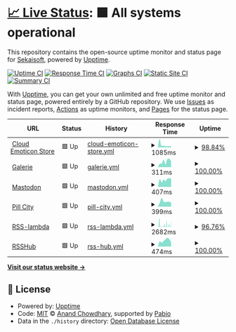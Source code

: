 # [📈 Live Status](https://status.sekaisoft.tech): <!--live status--> **🟩 All systems operational**

This repository contains the open-source uptime monitor and status page for [Sekaisoft](https://status.sekaisoft.tech), powered by [Upptime](https://github.com/upptime/upptime).

[![Uptime CI](https://github.com/sekai-soft/status/workflows/Uptime%20CI/badge.svg)](https://github.com/sekai-soft/status/actions?query=workflow%3A%22Uptime+CI%22)
[![Response Time CI](https://github.com/sekai-soft/status/workflows/Response%20Time%20CI/badge.svg)](https://github.com/sekai-soft/status/actions?query=workflow%3A%22Response+Time+CI%22)
[![Graphs CI](https://github.com/sekai-soft/status/workflows/Graphs%20CI/badge.svg)](https://github.com/sekai-soft/status/actions?query=workflow%3A%22Graphs+CI%22)
[![Static Site CI](https://github.com/sekai-soft/status/workflows/Static%20Site%20CI/badge.svg)](https://github.com/sekai-soft/status/actions?query=workflow%3A%22Static+Site+CI%22)
[![Summary CI](https://github.com/sekai-soft/status/workflows/Summary%20CI/badge.svg)](https://github.com/sekai-soft/status/actions?query=workflow%3A%22Summary+CI%22)

With [Upptime](https://upptime.js.org), you can get your own unlimited and free uptime monitor and status page, powered entirely by a GitHub repository. We use [Issues](https://github.com/sekai-soft/status/issues) as incident reports, [Actions](https://github.com/sekai-soft/status/actions) as uptime monitors, and [Pages](https://status.sekaisoft.tech) for the status page.

<!--start: status pages-->
<!-- This summary is generated by Upptime (https://github.com/upptime/upptime) -->
<!-- Do not edit this manually, your changes will be overwritten -->
<!-- prettier-ignore -->
| URL | Status | History | Response Time | Uptime |
| --- | ------ | ------- | ------------- | ------ |
| <img alt="" src="https://icons.duckduckgo.com/ip3/emoticon.moe.ico" height="13"> [Cloud Emoticon Store](https://emoticon.moe/store) | 🟩 Up | [cloud-emoticon-store.yml](https://github.com/sekai-soft/status/commits/HEAD/history/cloud-emoticon-store.yml) | <details><summary><img alt="Response time graph" src="./graphs/cloud-emoticon-store/response-time-week.png" height="20"> 1085ms</summary><br><a href="https://sekai-soft.github.io/status/history/cloud-emoticon-store"><img alt="Response time 700" src="https://img.shields.io/endpoint?url=https%3A%2F%2Fraw.githubusercontent.com%2Fsekai-soft%2Fstatus%2FHEAD%2Fapi%2Fcloud-emoticon-store%2Fresponse-time.json"></a><br><a href="https://sekai-soft.github.io/status/history/cloud-emoticon-store"><img alt="24-hour response time 433" src="https://img.shields.io/endpoint?url=https%3A%2F%2Fraw.githubusercontent.com%2Fsekai-soft%2Fstatus%2FHEAD%2Fapi%2Fcloud-emoticon-store%2Fresponse-time-day.json"></a><br><a href="https://sekai-soft.github.io/status/history/cloud-emoticon-store"><img alt="7-day response time 1085" src="https://img.shields.io/endpoint?url=https%3A%2F%2Fraw.githubusercontent.com%2Fsekai-soft%2Fstatus%2FHEAD%2Fapi%2Fcloud-emoticon-store%2Fresponse-time-week.json"></a><br><a href="https://sekai-soft.github.io/status/history/cloud-emoticon-store"><img alt="30-day response time 960" src="https://img.shields.io/endpoint?url=https%3A%2F%2Fraw.githubusercontent.com%2Fsekai-soft%2Fstatus%2FHEAD%2Fapi%2Fcloud-emoticon-store%2Fresponse-time-month.json"></a><br><a href="https://sekai-soft.github.io/status/history/cloud-emoticon-store"><img alt="1-year response time 700" src="https://img.shields.io/endpoint?url=https%3A%2F%2Fraw.githubusercontent.com%2Fsekai-soft%2Fstatus%2FHEAD%2Fapi%2Fcloud-emoticon-store%2Fresponse-time-year.json"></a></details> | <details><summary><a href="https://sekai-soft.github.io/status/history/cloud-emoticon-store">98.84%</a></summary><a href="https://sekai-soft.github.io/status/history/cloud-emoticon-store"><img alt="All-time uptime 99.97%" src="https://img.shields.io/endpoint?url=https%3A%2F%2Fraw.githubusercontent.com%2Fsekai-soft%2Fstatus%2FHEAD%2Fapi%2Fcloud-emoticon-store%2Fuptime.json"></a><br><a href="https://sekai-soft.github.io/status/history/cloud-emoticon-store"><img alt="24-hour uptime 100.00%" src="https://img.shields.io/endpoint?url=https%3A%2F%2Fraw.githubusercontent.com%2Fsekai-soft%2Fstatus%2FHEAD%2Fapi%2Fcloud-emoticon-store%2Fuptime-day.json"></a><br><a href="https://sekai-soft.github.io/status/history/cloud-emoticon-store"><img alt="7-day uptime 98.84%" src="https://img.shields.io/endpoint?url=https%3A%2F%2Fraw.githubusercontent.com%2Fsekai-soft%2Fstatus%2FHEAD%2Fapi%2Fcloud-emoticon-store%2Fuptime-week.json"></a><br><a href="https://sekai-soft.github.io/status/history/cloud-emoticon-store"><img alt="30-day uptime 99.73%" src="https://img.shields.io/endpoint?url=https%3A%2F%2Fraw.githubusercontent.com%2Fsekai-soft%2Fstatus%2FHEAD%2Fapi%2Fcloud-emoticon-store%2Fuptime-month.json"></a><br><a href="https://sekai-soft.github.io/status/history/cloud-emoticon-store"><img alt="1-year uptime 99.97%" src="https://img.shields.io/endpoint?url=https%3A%2F%2Fraw.githubusercontent.com%2Fsekai-soft%2Fstatus%2FHEAD%2Fapi%2Fcloud-emoticon-store%2Fuptime-year.json"></a></details>
| <img alt="" src="https://icons.duckduckgo.com/ip3/galerie-reader.com.ico" height="13"> [Galerie](https://galerie-reader.com/) | 🟩 Up | [galerie.yml](https://github.com/sekai-soft/status/commits/HEAD/history/galerie.yml) | <details><summary><img alt="Response time graph" src="./graphs/galerie/response-time-week.png" height="20"> 311ms</summary><br><a href="https://sekai-soft.github.io/status/history/galerie"><img alt="Response time 287" src="https://img.shields.io/endpoint?url=https%3A%2F%2Fraw.githubusercontent.com%2Fsekai-soft%2Fstatus%2FHEAD%2Fapi%2Fgalerie%2Fresponse-time.json"></a><br><a href="https://sekai-soft.github.io/status/history/galerie"><img alt="24-hour response time 313" src="https://img.shields.io/endpoint?url=https%3A%2F%2Fraw.githubusercontent.com%2Fsekai-soft%2Fstatus%2FHEAD%2Fapi%2Fgalerie%2Fresponse-time-day.json"></a><br><a href="https://sekai-soft.github.io/status/history/galerie"><img alt="7-day response time 311" src="https://img.shields.io/endpoint?url=https%3A%2F%2Fraw.githubusercontent.com%2Fsekai-soft%2Fstatus%2FHEAD%2Fapi%2Fgalerie%2Fresponse-time-week.json"></a><br><a href="https://sekai-soft.github.io/status/history/galerie"><img alt="30-day response time 311" src="https://img.shields.io/endpoint?url=https%3A%2F%2Fraw.githubusercontent.com%2Fsekai-soft%2Fstatus%2FHEAD%2Fapi%2Fgalerie%2Fresponse-time-month.json"></a><br><a href="https://sekai-soft.github.io/status/history/galerie"><img alt="1-year response time 287" src="https://img.shields.io/endpoint?url=https%3A%2F%2Fraw.githubusercontent.com%2Fsekai-soft%2Fstatus%2FHEAD%2Fapi%2Fgalerie%2Fresponse-time-year.json"></a></details> | <details><summary><a href="https://sekai-soft.github.io/status/history/galerie">100.00%</a></summary><a href="https://sekai-soft.github.io/status/history/galerie"><img alt="All-time uptime 99.88%" src="https://img.shields.io/endpoint?url=https%3A%2F%2Fraw.githubusercontent.com%2Fsekai-soft%2Fstatus%2FHEAD%2Fapi%2Fgalerie%2Fuptime.json"></a><br><a href="https://sekai-soft.github.io/status/history/galerie"><img alt="24-hour uptime 100.00%" src="https://img.shields.io/endpoint?url=https%3A%2F%2Fraw.githubusercontent.com%2Fsekai-soft%2Fstatus%2FHEAD%2Fapi%2Fgalerie%2Fuptime-day.json"></a><br><a href="https://sekai-soft.github.io/status/history/galerie"><img alt="7-day uptime 100.00%" src="https://img.shields.io/endpoint?url=https%3A%2F%2Fraw.githubusercontent.com%2Fsekai-soft%2Fstatus%2FHEAD%2Fapi%2Fgalerie%2Fuptime-week.json"></a><br><a href="https://sekai-soft.github.io/status/history/galerie"><img alt="30-day uptime 99.32%" src="https://img.shields.io/endpoint?url=https%3A%2F%2Fraw.githubusercontent.com%2Fsekai-soft%2Fstatus%2FHEAD%2Fapi%2Fgalerie%2Fuptime-month.json"></a><br><a href="https://sekai-soft.github.io/status/history/galerie"><img alt="1-year uptime 99.88%" src="https://img.shields.io/endpoint?url=https%3A%2F%2Fraw.githubusercontent.com%2Fsekai-soft%2Fstatus%2FHEAD%2Fapi%2Fgalerie%2Fuptime-year.json"></a></details>
| <img alt="" src="https://icons.duckduckgo.com/ip3/mastodon.ktachibana.party.ico" height="13"> [Mastodon](https://mastodon.ktachibana.party/health) | 🟩 Up | [mastodon.yml](https://github.com/sekai-soft/status/commits/HEAD/history/mastodon.yml) | <details><summary><img alt="Response time graph" src="./graphs/mastodon/response-time-week.png" height="20"> 407ms</summary><br><a href="https://sekai-soft.github.io/status/history/mastodon"><img alt="Response time 445" src="https://img.shields.io/endpoint?url=https%3A%2F%2Fraw.githubusercontent.com%2Fsekai-soft%2Fstatus%2FHEAD%2Fapi%2Fmastodon%2Fresponse-time.json"></a><br><a href="https://sekai-soft.github.io/status/history/mastodon"><img alt="24-hour response time 481" src="https://img.shields.io/endpoint?url=https%3A%2F%2Fraw.githubusercontent.com%2Fsekai-soft%2Fstatus%2FHEAD%2Fapi%2Fmastodon%2Fresponse-time-day.json"></a><br><a href="https://sekai-soft.github.io/status/history/mastodon"><img alt="7-day response time 407" src="https://img.shields.io/endpoint?url=https%3A%2F%2Fraw.githubusercontent.com%2Fsekai-soft%2Fstatus%2FHEAD%2Fapi%2Fmastodon%2Fresponse-time-week.json"></a><br><a href="https://sekai-soft.github.io/status/history/mastodon"><img alt="30-day response time 422" src="https://img.shields.io/endpoint?url=https%3A%2F%2Fraw.githubusercontent.com%2Fsekai-soft%2Fstatus%2FHEAD%2Fapi%2Fmastodon%2Fresponse-time-month.json"></a><br><a href="https://sekai-soft.github.io/status/history/mastodon"><img alt="1-year response time 445" src="https://img.shields.io/endpoint?url=https%3A%2F%2Fraw.githubusercontent.com%2Fsekai-soft%2Fstatus%2FHEAD%2Fapi%2Fmastodon%2Fresponse-time-year.json"></a></details> | <details><summary><a href="https://sekai-soft.github.io/status/history/mastodon">100.00%</a></summary><a href="https://sekai-soft.github.io/status/history/mastodon"><img alt="All-time uptime 95.81%" src="https://img.shields.io/endpoint?url=https%3A%2F%2Fraw.githubusercontent.com%2Fsekai-soft%2Fstatus%2FHEAD%2Fapi%2Fmastodon%2Fuptime.json"></a><br><a href="https://sekai-soft.github.io/status/history/mastodon"><img alt="24-hour uptime 100.00%" src="https://img.shields.io/endpoint?url=https%3A%2F%2Fraw.githubusercontent.com%2Fsekai-soft%2Fstatus%2FHEAD%2Fapi%2Fmastodon%2Fuptime-day.json"></a><br><a href="https://sekai-soft.github.io/status/history/mastodon"><img alt="7-day uptime 100.00%" src="https://img.shields.io/endpoint?url=https%3A%2F%2Fraw.githubusercontent.com%2Fsekai-soft%2Fstatus%2FHEAD%2Fapi%2Fmastodon%2Fuptime-week.json"></a><br><a href="https://sekai-soft.github.io/status/history/mastodon"><img alt="30-day uptime 99.32%" src="https://img.shields.io/endpoint?url=https%3A%2F%2Fraw.githubusercontent.com%2Fsekai-soft%2Fstatus%2FHEAD%2Fapi%2Fmastodon%2Fuptime-month.json"></a><br><a href="https://sekai-soft.github.io/status/history/mastodon"><img alt="1-year uptime 95.81%" src="https://img.shields.io/endpoint?url=https%3A%2F%2Fraw.githubusercontent.com%2Fsekai-soft%2Fstatus%2FHEAD%2Fapi%2Fmastodon%2Fuptime-year.json"></a></details>
| <img alt="" src="https://icons.duckduckgo.com/ip3/api.pill.city.ico" height="13"> [Pill City](https://api.pill.city) | 🟩 Up | [pill-city.yml](https://github.com/sekai-soft/status/commits/HEAD/history/pill-city.yml) | <details><summary><img alt="Response time graph" src="./graphs/pill-city/response-time-week.png" height="20"> 399ms</summary><br><a href="https://sekai-soft.github.io/status/history/pill-city"><img alt="Response time 484" src="https://img.shields.io/endpoint?url=https%3A%2F%2Fraw.githubusercontent.com%2Fsekai-soft%2Fstatus%2FHEAD%2Fapi%2Fpill-city%2Fresponse-time.json"></a><br><a href="https://sekai-soft.github.io/status/history/pill-city"><img alt="24-hour response time 308" src="https://img.shields.io/endpoint?url=https%3A%2F%2Fraw.githubusercontent.com%2Fsekai-soft%2Fstatus%2FHEAD%2Fapi%2Fpill-city%2Fresponse-time-day.json"></a><br><a href="https://sekai-soft.github.io/status/history/pill-city"><img alt="7-day response time 399" src="https://img.shields.io/endpoint?url=https%3A%2F%2Fraw.githubusercontent.com%2Fsekai-soft%2Fstatus%2FHEAD%2Fapi%2Fpill-city%2Fresponse-time-week.json"></a><br><a href="https://sekai-soft.github.io/status/history/pill-city"><img alt="30-day response time 862" src="https://img.shields.io/endpoint?url=https%3A%2F%2Fraw.githubusercontent.com%2Fsekai-soft%2Fstatus%2FHEAD%2Fapi%2Fpill-city%2Fresponse-time-month.json"></a><br><a href="https://sekai-soft.github.io/status/history/pill-city"><img alt="1-year response time 484" src="https://img.shields.io/endpoint?url=https%3A%2F%2Fraw.githubusercontent.com%2Fsekai-soft%2Fstatus%2FHEAD%2Fapi%2Fpill-city%2Fresponse-time-year.json"></a></details> | <details><summary><a href="https://sekai-soft.github.io/status/history/pill-city">100.00%</a></summary><a href="https://sekai-soft.github.io/status/history/pill-city"><img alt="All-time uptime 99.75%" src="https://img.shields.io/endpoint?url=https%3A%2F%2Fraw.githubusercontent.com%2Fsekai-soft%2Fstatus%2FHEAD%2Fapi%2Fpill-city%2Fuptime.json"></a><br><a href="https://sekai-soft.github.io/status/history/pill-city"><img alt="24-hour uptime 100.00%" src="https://img.shields.io/endpoint?url=https%3A%2F%2Fraw.githubusercontent.com%2Fsekai-soft%2Fstatus%2FHEAD%2Fapi%2Fpill-city%2Fuptime-day.json"></a><br><a href="https://sekai-soft.github.io/status/history/pill-city"><img alt="7-day uptime 100.00%" src="https://img.shields.io/endpoint?url=https%3A%2F%2Fraw.githubusercontent.com%2Fsekai-soft%2Fstatus%2FHEAD%2Fapi%2Fpill-city%2Fuptime-week.json"></a><br><a href="https://sekai-soft.github.io/status/history/pill-city"><img alt="30-day uptime 99.35%" src="https://img.shields.io/endpoint?url=https%3A%2F%2Fraw.githubusercontent.com%2Fsekai-soft%2Fstatus%2FHEAD%2Fapi%2Fpill-city%2Fuptime-month.json"></a><br><a href="https://sekai-soft.github.io/status/history/pill-city"><img alt="1-year uptime 99.75%" src="https://img.shields.io/endpoint?url=https%3A%2F%2Fraw.githubusercontent.com%2Fsekai-soft%2Fstatus%2FHEAD%2Fapi%2Fpill-city%2Fuptime-year.json"></a></details>
| <img alt="" src="https://icons.duckduckgo.com/ip3/rss-lambda.xyz.ico" height="13"> [RSS-lambda](https://rss-lambda.xyz/rss?url=https%3A%2F%2Fwww.youtube.com%2Ffeeds%2Fvideos.xml%3Fchannel_id%3DUCrMjr7dY8syS_m9TdqM-g_Q&op=filter_title_excl_substrs&param=%E6%AF%8F%E6%97%A5&param=%E9%9B%AA%E8%8A%B1) | 🟩 Up | [rss-lambda.yml](https://github.com/sekai-soft/status/commits/HEAD/history/rss-lambda.yml) | <details><summary><img alt="Response time graph" src="./graphs/rss-lambda/response-time-week.png" height="20"> 2682ms</summary><br><a href="https://sekai-soft.github.io/status/history/rss-lambda"><img alt="Response time 2243" src="https://img.shields.io/endpoint?url=https%3A%2F%2Fraw.githubusercontent.com%2Fsekai-soft%2Fstatus%2FHEAD%2Fapi%2Frss-lambda%2Fresponse-time.json"></a><br><a href="https://sekai-soft.github.io/status/history/rss-lambda"><img alt="24-hour response time 5077" src="https://img.shields.io/endpoint?url=https%3A%2F%2Fraw.githubusercontent.com%2Fsekai-soft%2Fstatus%2FHEAD%2Fapi%2Frss-lambda%2Fresponse-time-day.json"></a><br><a href="https://sekai-soft.github.io/status/history/rss-lambda"><img alt="7-day response time 2682" src="https://img.shields.io/endpoint?url=https%3A%2F%2Fraw.githubusercontent.com%2Fsekai-soft%2Fstatus%2FHEAD%2Fapi%2Frss-lambda%2Fresponse-time-week.json"></a><br><a href="https://sekai-soft.github.io/status/history/rss-lambda"><img alt="30-day response time 3130" src="https://img.shields.io/endpoint?url=https%3A%2F%2Fraw.githubusercontent.com%2Fsekai-soft%2Fstatus%2FHEAD%2Fapi%2Frss-lambda%2Fresponse-time-month.json"></a><br><a href="https://sekai-soft.github.io/status/history/rss-lambda"><img alt="1-year response time 2243" src="https://img.shields.io/endpoint?url=https%3A%2F%2Fraw.githubusercontent.com%2Fsekai-soft%2Fstatus%2FHEAD%2Fapi%2Frss-lambda%2Fresponse-time-year.json"></a></details> | <details><summary><a href="https://sekai-soft.github.io/status/history/rss-lambda">96.76%</a></summary><a href="https://sekai-soft.github.io/status/history/rss-lambda"><img alt="All-time uptime 99.02%" src="https://img.shields.io/endpoint?url=https%3A%2F%2Fraw.githubusercontent.com%2Fsekai-soft%2Fstatus%2FHEAD%2Fapi%2Frss-lambda%2Fuptime.json"></a><br><a href="https://sekai-soft.github.io/status/history/rss-lambda"><img alt="24-hour uptime 94.93%" src="https://img.shields.io/endpoint?url=https%3A%2F%2Fraw.githubusercontent.com%2Fsekai-soft%2Fstatus%2FHEAD%2Fapi%2Frss-lambda%2Fuptime-day.json"></a><br><a href="https://sekai-soft.github.io/status/history/rss-lambda"><img alt="7-day uptime 96.76%" src="https://img.shields.io/endpoint?url=https%3A%2F%2Fraw.githubusercontent.com%2Fsekai-soft%2Fstatus%2FHEAD%2Fapi%2Frss-lambda%2Fuptime-week.json"></a><br><a href="https://sekai-soft.github.io/status/history/rss-lambda"><img alt="30-day uptime 91.38%" src="https://img.shields.io/endpoint?url=https%3A%2F%2Fraw.githubusercontent.com%2Fsekai-soft%2Fstatus%2FHEAD%2Fapi%2Frss-lambda%2Fuptime-month.json"></a><br><a href="https://sekai-soft.github.io/status/history/rss-lambda"><img alt="1-year uptime 99.02%" src="https://img.shields.io/endpoint?url=https%3A%2F%2Fraw.githubusercontent.com%2Fsekai-soft%2Fstatus%2FHEAD%2Fapi%2Frss-lambda%2Fuptime-year.json"></a></details>
| <img alt="" src="https://icons.duckduckgo.com/ip3/rsshub.ktachibana.party.ico" height="13"> [RSSHub](https://rsshub.ktachibana.party/) | 🟩 Up | [rss-hub.yml](https://github.com/sekai-soft/status/commits/HEAD/history/rss-hub.yml) | <details><summary><img alt="Response time graph" src="./graphs/rss-hub/response-time-week.png" height="20"> 474ms</summary><br><a href="https://sekai-soft.github.io/status/history/rss-hub"><img alt="Response time 438" src="https://img.shields.io/endpoint?url=https%3A%2F%2Fraw.githubusercontent.com%2Fsekai-soft%2Fstatus%2FHEAD%2Fapi%2Frss-hub%2Fresponse-time.json"></a><br><a href="https://sekai-soft.github.io/status/history/rss-hub"><img alt="24-hour response time 323" src="https://img.shields.io/endpoint?url=https%3A%2F%2Fraw.githubusercontent.com%2Fsekai-soft%2Fstatus%2FHEAD%2Fapi%2Frss-hub%2Fresponse-time-day.json"></a><br><a href="https://sekai-soft.github.io/status/history/rss-hub"><img alt="7-day response time 474" src="https://img.shields.io/endpoint?url=https%3A%2F%2Fraw.githubusercontent.com%2Fsekai-soft%2Fstatus%2FHEAD%2Fapi%2Frss-hub%2Fresponse-time-week.json"></a><br><a href="https://sekai-soft.github.io/status/history/rss-hub"><img alt="30-day response time 478" src="https://img.shields.io/endpoint?url=https%3A%2F%2Fraw.githubusercontent.com%2Fsekai-soft%2Fstatus%2FHEAD%2Fapi%2Frss-hub%2Fresponse-time-month.json"></a><br><a href="https://sekai-soft.github.io/status/history/rss-hub"><img alt="1-year response time 438" src="https://img.shields.io/endpoint?url=https%3A%2F%2Fraw.githubusercontent.com%2Fsekai-soft%2Fstatus%2FHEAD%2Fapi%2Frss-hub%2Fresponse-time-year.json"></a></details> | <details><summary><a href="https://sekai-soft.github.io/status/history/rss-hub">100.00%</a></summary><a href="https://sekai-soft.github.io/status/history/rss-hub"><img alt="All-time uptime 99.73%" src="https://img.shields.io/endpoint?url=https%3A%2F%2Fraw.githubusercontent.com%2Fsekai-soft%2Fstatus%2FHEAD%2Fapi%2Frss-hub%2Fuptime.json"></a><br><a href="https://sekai-soft.github.io/status/history/rss-hub"><img alt="24-hour uptime 100.00%" src="https://img.shields.io/endpoint?url=https%3A%2F%2Fraw.githubusercontent.com%2Fsekai-soft%2Fstatus%2FHEAD%2Fapi%2Frss-hub%2Fuptime-day.json"></a><br><a href="https://sekai-soft.github.io/status/history/rss-hub"><img alt="7-day uptime 100.00%" src="https://img.shields.io/endpoint?url=https%3A%2F%2Fraw.githubusercontent.com%2Fsekai-soft%2Fstatus%2FHEAD%2Fapi%2Frss-hub%2Fuptime-week.json"></a><br><a href="https://sekai-soft.github.io/status/history/rss-hub"><img alt="30-day uptime 99.35%" src="https://img.shields.io/endpoint?url=https%3A%2F%2Fraw.githubusercontent.com%2Fsekai-soft%2Fstatus%2FHEAD%2Fapi%2Frss-hub%2Fuptime-month.json"></a><br><a href="https://sekai-soft.github.io/status/history/rss-hub"><img alt="1-year uptime 99.73%" src="https://img.shields.io/endpoint?url=https%3A%2F%2Fraw.githubusercontent.com%2Fsekai-soft%2Fstatus%2FHEAD%2Fapi%2Frss-hub%2Fuptime-year.json"></a></details>

<!--end: status pages-->

[**Visit our status website →**](https://status.sekaisoft.tech)

## 📄 License

- Powered by: [Upptime](https://github.com/upptime/upptime)
- Code: [MIT](./LICENSE) © [Anand Chowdhary](https://anandchowdhary.com), supported by [Pabio](https://pabio.com)
- Data in the `./history` directory: [Open Database License](https://opendatacommons.org/licenses/odbl/1-0/)
